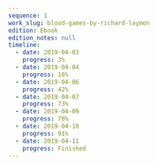 ```yaml
---
sequence: 1
work_slug: blood-games-by-richard-laymon
edition: Ebook
edition_notes: null
timeline:
  - date: 2019-04-03
    progress: 3%
  - date: 2019-04-04
    progress: 16%
  - date: 2019-04-06
    progress: 42%
  - date: 2019-04-07
    progress: 73%
  - date: 2019-04-09
    progress: 78%
  - date: 2019-04-10
    progress: 91%
  - date: 2019-04-11
    progress: Finished
---
```

